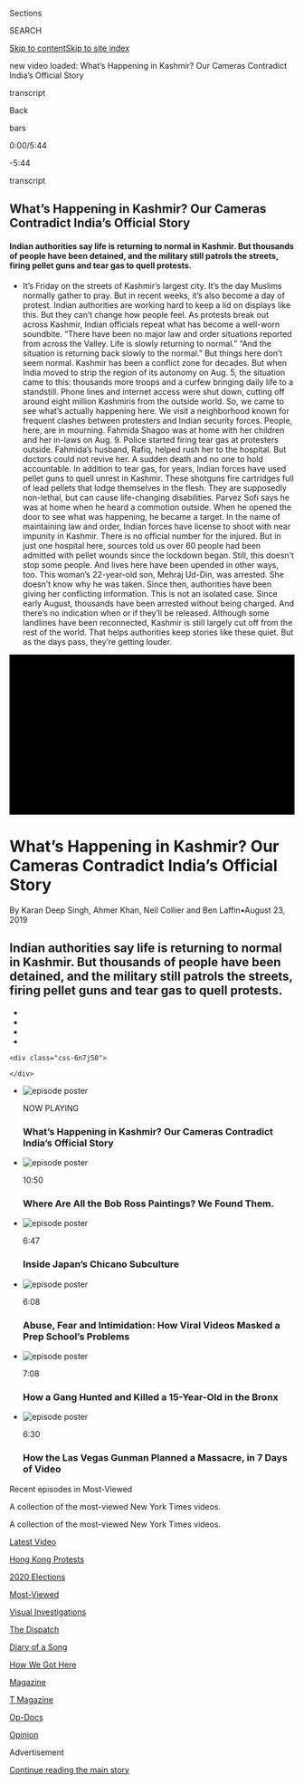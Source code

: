 <div id="app">

<div>

<div class="NYTAppHideMasthead css-ikk3s8 e1suatyy0">

<div class="section css-133zg39 e1suatyy2">

<div class="css-eph4ug er09x8g0">

<div class="css-6n7j50">

</div>

<span class="css-1dv1kvn">Sections</span>

<div class="css-10488qs">

<span class="css-1dv1kvn">SEARCH</span>

</div>

[Skip to content](#site-content)[Skip to site index](#site-index)

</div>

<div class="css-10698na e1huz5gh0">

</div>

</div>

</div>

</div>

<div data-aria-hidden="false">

<div id="site-content" data-role="main">

<div>

new video loaded: What’s Happening in Kashmir? Our Cameras Contradict
India’s Official
Story

<div>

<div class="css-1g7y0i5 e1drnplw0">

<div class="css-1ceswkc e1drnplw1">

</div>

<div class="css-f2fzwx e1drnplw2">

<div data-aria-labelledby="modal-title" data-role="region">

<div id="modal-title" class="css-mln36k">

transcript

</div>

<div class="css-pbq7ev">

</div>

<span>Back</span>

<div class="css-f6lhej">

<div class="css-1ialerq">

<div class="css-1701swk">

bars

</div>

<div>

<div class="css-1t7yl1y">

0:00/5:44

</div>

<div class="css-og85jy">

\-5:44

</div>

</div>

</div>

</div>

<div class="css-15fbio0">

<div class="css-1p4nyns">

transcript

## What’s Happening in Kashmir? Our Cameras Contradict India’s Official Story

#### Indian authorities say life is returning to normal in Kashmir. But thousands of people have been detained, and the military still patrols the streets, firing pellet guns and tear gas to quell protests.

</div>

  -   
    It’s Friday on the streets of Kashmir’s largest city. It’s the day
    Muslims normally gather to pray. But in recent weeks, it’s also
    become a day of protest. Indian authorities are working hard to keep
    a lid on displays like this. But they can’t change how people feel.
    As protests break out across Kashmir, Indian officials repeat what
    has become a well-worn soundbite. “There have been no major law and
    order situations reported from across the Valley. Life is slowly
    returning to normal.” “And the situation is returning back slowly to
    the normal.” But things here don’t seem normal. Kashmir has been a
    conflict zone for decades. But when India moved to strip the region
    of its autonomy on Aug. 5, the situation came to this: thousands
    more troops and a curfew bringing daily life to a standstill. Phone
    lines and internet access were shut down, cutting off around eight
    million Kashmiris from the outside world. So, we came to see what’s
    actually happening here. We visit a neighborhood known for frequent
    clashes between protesters and Indian security forces. People, here,
    are in mourning. Fahmida Shagoo was at home with her children and
    her in-laws on Aug. 9. Police started firing tear gas at protesters
    outside. Fahmida’s husband, Rafiq, helped rush her to the hospital.
    But doctors could not revive her. A sudden death and no one to hold
    accountable. In addition to tear gas, for years, Indian forces have
    used pellet guns to quell unrest in Kashmir. These shotguns fire
    cartridges full of lead pellets that lodge themselves in the flesh.
    They are supposedly non-lethal, but can cause life-changing
    disabilities. Parvez Sofi says he was at home when he heard a
    commotion outside. When he opened the door to see what was
    happening, he became a target. In the name of maintaining law and
    order, Indian forces have license to shoot with near impunity in
    Kashmir. There is no official number for the injured. But in just
    one hospital here, sources told us over 60 people had been admitted
    with pellet wounds since the lockdown began. Still, this doesn’t
    stop some people. And lives here have been upended in other ways,
    too. This woman’s 22-year-old son, Mehraj Ud-Din, was arrested. She
    doesn’t know why he was taken. Since then, authorities have been
    giving her conflicting information. This is not an isolated case.
    Since early August, thousands have been arrested without being
    charged. And there’s no indication when or if they’ll be released.
    Although some landlines have been reconnected, Kashmir is still
    largely cut off from the rest of the world. That helps authorities
    keep stories like these quiet. But as the days pass, they’re getting
    louder.

</div>

</div>

</div>

</div>

<div class="css-z6smm2-videoContainer" data-role="button" tabindex="-1">

<div class="css-9jafkt-MastheadShadow">

</div>

<div class="css-11gu6ja-Overlay">

<div class="css-57kt75-PlayIconContainer">

<div class="css-1ct1iq3">

<div class="css-112r0at">

<div class="css-1ntlhln">

</div>

<div class="css-xyediy">

</div>

</div>

</div>

</div>

</div>

<div class="css-11kuxu4" style="width:100%;padding-bottom:56.25%;background:black">

<div class="css-122y91a">

</div>

</div>

</div>

<div class="css-1ap46ug">

<div class="css-1bacxw9">

<div class="css-ggwicp">

# <span>What’s Happening in Kashmir? Our Cameras Contradict India’s Official Story</span>

<div class="css-19m31ns">

By Karan Deep Singh, Ahmer Khan, Neil Collier and Ben
Laffin<span class="css-1iknmmf">•</span>August 23,
2019

</div>

</div>

## Indian authorities say life is returning to normal in Kashmir. But thousands of people have been detained, and the military still patrols the streets, firing pellet guns and tear gas to quell protests.

</div>

</div>

<div class="css-hn4bqd">

<div class="css-lsf37j">

<div class="css-x83khl">

<div class="css-141slpx">

<div class="css-d8bdto" data-role="toolbar" data-aria-label="Social Media Share buttons, Save button, and Comments Panel with current comment count" data-testid="share-tools">

  - 
  - 
  - 
  - 
    
    <div class="css-6n7j50">
    
    </div>

</div>

</div>

</div>

</div>

</div>

<div class="css-1iyuew3" disabled="">

</div>

<div class="css-1kpt05j">

  - <span class="css-wlttb1"></span>
    
    <div class="css-1aetz0h">
    
    ![episode
    poster](https://static01.nyt.com/images/2019/08/30/world/30kashmir-1/30kashmir-1-square320.jpg)
    
    </div>
    
    <span class="css-1xigvfz"><span class="css-kraruq">NOW
    PLAYING</span></span>
    
    ### What’s Happening in Kashmir? Our Cameras Contradict India’s Official Story

  - [](https://www.nytimes.com/video/arts/100000005865824/bob-ross-paintings-mystery.html?action=click&module=video-series-bar&region=header&pgtype=Article&playlistId=video/Most-Viewed)
    
    <div class="css-1aetz0h">
    
    ![episode
    poster](https://static01.nyt.com/images/2019/07/13/arts/13video/bob-ross-cover-square320-v4.png)
    
    </div>
    
    <span class="css-1xigvfz">10:50</span>
    
    ### Where Are All the Bob Ross Paintings? We Found Them.

  - [](https://www.nytimes.com/video/style/100000005806771/japan-chicano-culture.html?action=click&module=video-series-bar&region=header&pgtype=Article&playlistId=video/Most-Viewed)
    
    <div class="css-1aetz0h">
    
    ![episode
    poster](https://static01.nyt.com/images/2019/02/20/style/oakImage-1550246387211-promo-mobile/oakImage-1550246387211-square320.jpg)
    
    </div>
    
    <span class="css-1xigvfz">6:47</span>
    
    ### Inside Japan’s Chicano Subculture

  - [](https://www.nytimes.com/video/us/100000006207277/louisiana-school-viral-video-landry.html?action=click&module=video-series-bar&region=header&pgtype=Article&playlistId=video/Most-Viewed)
    
    <div class="css-1aetz0h">
    
    ![episode
    poster](https://static01.nyt.com/images/2018/12/01/us/xx-landry-vid-cover/xx-landry-vid-cover-square320-v2.jpg)
    
    </div>
    
    <span class="css-1xigvfz">6:08</span>
    
    ### Abuse, Fear and Intimidation: How Viral Videos Masked a Prep School’s Problems

  - [](https://www.nytimes.com/video/nyregion/100000005990101/junior-murder-bronx-trinitarios.html?action=click&module=video-series-bar&region=header&pgtype=Article&playlistId=video/Most-Viewed)
    
    <div class="css-1aetz0h">
    
    ![episode
    poster](https://static01.nyt.com/images/2018/09/11/autossell/cover/cover-square320.jpg)
    
    </div>
    
    <span class="css-1xigvfz">7:08</span>
    
    ### How a Gang Hunted and Killed a 15-Year-Old in the Bronx

  - [](https://www.nytimes.com/video/us/100000005794914/las-vegas-gunman-planned-massacre.html?action=click&module=video-series-bar&region=header&pgtype=Article&playlistId=video/Most-Viewed)
    
    <div class="css-1aetz0h">
    
    ![episode
    poster](https://static01.nyt.com/images/2018/12/30/autossell/PADDOCK_COVER_LINE/PADDOCK_COVER_LINE-square320.jpg)
    
    </div>
    
    <span class="css-1xigvfz">6:30</span>
    
    ### How the Las Vegas Gunman Planned a Massacre, in 7 Days of Video

</div>

<div class="css-1iyuew3">

</div>

</div>

<div>

<div id="Most-Viewed" class="css-1ipv97n">

Recent episodes in <span class="css-1galvr2">Most-Viewed</span>

</div>

<div class="css-1rdxns7">

<div>

A collection of the most-viewed New York Times videos.

</div>

</div>

<div class="css-1dv1kvn">

A collection of the most-viewed New York Times
videos.

</div>

<div class="css-1wapnqs" data-aria-labelledby="Most-Viewed">

<div class="css-1gce877">

<div>

<div style="border:0;clip:rect(0 0 0 0);height:1px;margin:-1px;overflow:hidden;white-space:nowrap;padding:0;width:1px;position:absolute" data-role="log" data-aria-live="assertive">

</div>

<div style="border:0;clip:rect(0 0 0 0);height:1px;margin:-1px;overflow:hidden;white-space:nowrap;padding:0;width:1px;position:absolute" data-role="log" data-aria-live="assertive">

</div>

<div style="border:0;clip:rect(0 0 0 0);height:1px;margin:-1px;overflow:hidden;white-space:nowrap;padding:0;width:1px;position:absolute" data-role="log" data-aria-live="polite">

</div>

<div style="border:0;clip:rect(0 0 0 0);height:1px;margin:-1px;overflow:hidden;white-space:nowrap;padding:0;width:1px;position:absolute" data-role="log" data-aria-live="polite">

</div>

</div>

</div>

</div>

</div>

<div class="css-x9go3y">

<div>

</div>

</div>

<div class="css-1510v7r">

<div class="css-2413ja">

<div class="css-1bhkq9y">

[](/video)

<div class="css-ywf6j7">

</div>

<div class="css-1y4kgfw">

</div>

</div>

<div class="css-wadcla">

<div class="css-8lsp7v">

[Latest Video](/video/latest-video)

</div>

<div class="css-8lsp7v">

[Hong Kong Protests](/video/hk-protest)

</div>

<div class="css-8lsp7v">

[2020 Elections](/video/2020-Elections)

</div>

<div class="css-8lsp7v">

[Most-Viewed](/video/Most-Viewed)

</div>

<div class="css-8lsp7v">

[Visual Investigations](/video/investigations)

</div>

<div class="css-8lsp7v">

[The Dispatch](/video/on-the-ground)

</div>

<div class="css-8lsp7v">

[Diary of a Song](/video/diaryofasong)

</div>

<div class="css-8lsp7v">

[How We Got Here](/video/how-we-got-here)

</div>

<div class="css-8lsp7v">

[Magazine](/video/magazine)

</div>

<div class="css-8lsp7v">

[T Magazine](/video/t-magazine)

</div>

<div class="css-8lsp7v">

[Op-Docs](/video/op-docs)

</div>

<div class="css-8lsp7v">

[Opinion](/video/opinion)

</div>

</div>

</div>

</div>

<div class="css-1ej6u1y">

<div id="bottom-wrapper" class="css-16far3i eaca97t0" type="bottom">

<div id="bottom-slug" class="css-1tag3rd eaca97t1">

Advertisement

</div>

[Continue reading the main
story](#after-bottom)

<div id="bottom" class="ad bottom-wrapper" style="text-align:center;height:100%;display:block">

</div>

<div id="after-bottom">

</div>

</div>

</div>

</div>

</div>

## Site Index

<div>

</div>

## Site Information Navigation

  - [© <span>2020</span> <span>The New York Times
    Company</span>](https://help.nytimes.com/hc/en-us/articles/115014792127-Copyright-notice)

<!-- end list -->

  - [NYTCo](https://www.nytco.com/)
  - [Contact
    Us](https://help.nytimes.com/hc/en-us/articles/115015385887-Contact-Us)
  - [Work with us](https://www.nytco.com/careers/)
  - [Advertise](https://nytmediakit.com/)
  - [T Brand Studio](http://www.tbrandstudio.com/)
  - [Your Ad
    Choices](https://www.nytimes.com/privacy/cookie-policy#how-do-i-manage-trackers)
  - [Privacy](https://www.nytimes.com/privacy)
  - [Terms of
    Service](https://help.nytimes.com/hc/en-us/articles/115014893428-Terms-of-service)
  - [Terms of
    Sale](https://help.nytimes.com/hc/en-us/articles/115014893968-Terms-of-sale)
  - [Site
    Map](https://spiderbites.nytimes.com)
  - [Help](https://help.nytimes.com/hc/en-us)
  - [Subscriptions](https://www.nytimes.com/subscription?campaignId=37WXW)

</div>

</div>
